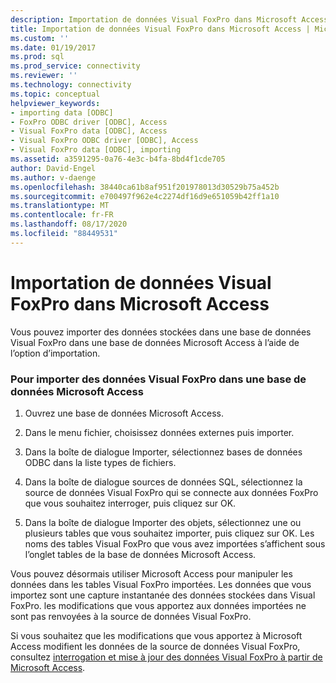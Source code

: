 ```yaml
---
description: Importation de données Visual FoxPro dans Microsoft Access
title: Importation de données Visual FoxPro dans Microsoft Access | Microsoft Docs
ms.custom: ''
ms.date: 01/19/2017
ms.prod: sql
ms.prod_service: connectivity
ms.reviewer: ''
ms.technology: connectivity
ms.topic: conceptual
helpviewer_keywords:
- importing data [ODBC]
- FoxPro ODBC driver [ODBC], Access
- Visual FoxPro data [ODBC], Access
- Visual FoxPro ODBC driver [ODBC], Access
- Visual FoxPro data [ODBC], importing
ms.assetid: a3591295-0a76-4e3c-b4fa-8bd4f1cde705
author: David-Engel
ms.author: v-daenge
ms.openlocfilehash: 38440ca61b8af951f201978013d30529b75a452b
ms.sourcegitcommit: e700497f962e4c2274df16d9e651059b42ff1a10
ms.translationtype: MT
ms.contentlocale: fr-FR
ms.lasthandoff: 08/17/2020
ms.locfileid: "88449531"
---
```

# <a name="importing-visual-foxpro-data-into-microsoft-access"></a>Importation de données Visual FoxPro dans Microsoft Access
Vous pouvez importer des données stockées dans une base de données Visual FoxPro dans une base de données Microsoft Access à l’aide de l’option d’importation.  
  
### <a name="to-import-visual-foxpro-data-into-a-microsoft-access-database"></a>Pour importer des données Visual FoxPro dans une base de données Microsoft Access  
  
1.  Ouvrez une base de données Microsoft Access.  
  
2.  Dans le menu fichier, choisissez données externes puis importer.  
  
3.  Dans la boîte de dialogue Importer, sélectionnez bases de données ODBC dans la liste types de fichiers.  
  
4.  Dans la boîte de dialogue sources de données SQL, sélectionnez la source de données Visual FoxPro qui se connecte aux données FoxPro que vous souhaitez interroger, puis cliquez sur OK.  
  
5.  Dans la boîte de dialogue Importer des objets, sélectionnez une ou plusieurs tables que vous souhaitez importer, puis cliquez sur OK. Les noms des tables Visual FoxPro que vous avez importées s’affichent sous l’onglet tables de la base de données Microsoft Access.  
  
 Vous pouvez désormais utiliser Microsoft Access pour manipuler les données dans les tables Visual FoxPro importées. Les données que vous importez sont une capture instantanée des données stockées dans Visual FoxPro. les modifications que vous apportez aux données importées ne sont pas renvoyées à la source de données Visual FoxPro.  
  
 Si vous souhaitez que les modifications que vous apportez à Microsoft Access modifient les données de la source de données Visual FoxPro, consultez [interrogation et mise à jour des données Visual FoxPro à partir de Microsoft Access](../../odbc/microsoft/querying-and-updating-visual-foxpro-data-from-microsoft-access.md).

